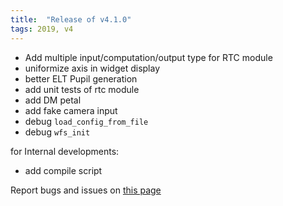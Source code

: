 ```yaml
---
title:  "Release of v4.1.0"
tags: 2019, v4
---
```


* Add multiple input/computation/output type for RTC module
* uniformize axis in widget display
* better ELT Pupil generation
* add unit tests of rtc module
* add DM petal
* add fake camera input
* debug ```load_config_from_file```
* debug ```wfs_init```

for Internal developments:

* add compile script

Report bugs and issues on [this page](https://github.com/ANR-COMPASS/shesha/issues)